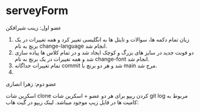 # serveyForm
عضو اول: زینب شیرافکن

1. زبان تمام دکمه ها، سوالات و تایتل ها به انگلیسی تغییر کرد و همه تغییرات در یک برنچ به نام change-language انجام شد.
2. دو فونت جدید در سایز های بزرگ و کوچک ایجاد شد و در تمام کلاس ها پیاده سازی شد و همه تغییرات در یک برنچ به نام change-font انجام شد.
3. تمام تغییرات جداگانه commit شد و هر دو برنچ با main مرج شد.
4. 
عضو دوم: زهرا انصاری


اسکرین شات clone کردن ریپو برای هر دو عضو + اسکرین شات git log مربوط به کامیت ها در فایل زیپ موجود میباشد.
لینک ریپو در گیت هاب:

